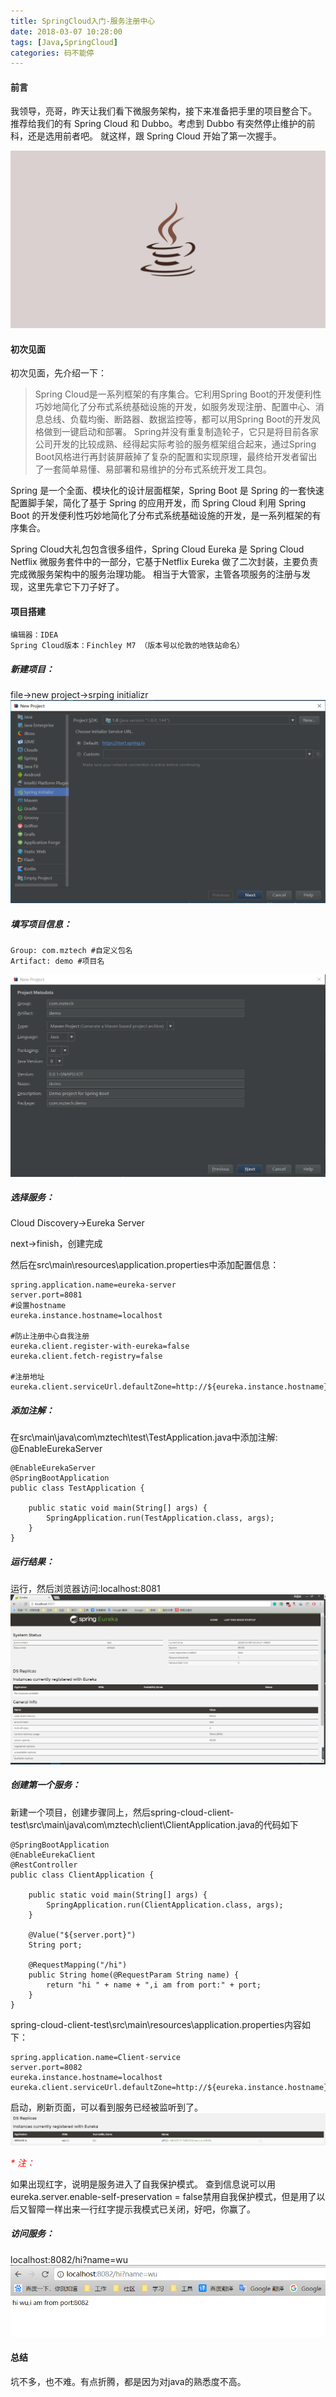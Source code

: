 ```yaml
---
title: SpringCloud入门-服务注册中心
date: 2018-03-07 10:28:00
tags: [Java,SpringCloud]
categories: 码不能停
---
```


#### 前言
我领导，亮哥，昨天让我们看下微服务架构，接下来准备把手里的项目整合下。
推荐给我们的有 Spring Cloud 和 Dubbo。考虑到 Dubbo 有突然停止维护的前科，还是选用前者吧。
就这样，跟 Spring Cloud 开始了第一次握手。

![Spring Cloud](Spring-Cloud-Center/java.jpg)
<!--more-->
#### 初次见面
初次见面，先介绍一下：
>Spring Cloud是一系列框架的有序集合。它利用Spring Boot的开发便利性巧妙地简化了分布式系统基础设施的开发，如服务发现注册、配置中心、消息总线、负载均衡、断路器、数据监控等，都可以用Spring Boot的开发风格做到一键启动和部署。
Spring并没有重复制造轮子，它只是将目前各家公司开发的比较成熟、经得起实际考验的服务框架组合起来，通过Spring Boot风格进行再封装屏蔽掉了复杂的配置和实现原理，最终给开发者留出了一套简单易懂、易部署和易维护的分布式系统开发工具包。

Spring 是一个全面、模块化的设计层面框架，Spring Boot 是 Spring 的一套快速配置脚手架，简化了基于 Spring 的应用开发，而 Spring Cloud 利用 Spring Boot 的开发便利性巧妙地简化了分布式系统基础设施的开发，是一系列框架的有序集合。

Spring Cloud大礼包包含很多组件，Spring Cloud Eureka 是 Spring Cloud Netflix 微服务套件中的一部分，它基于Netflix Eureka 做了二次封装，主要负责完成微服务架构中的服务治理功能。
相当于大管家，主管各项服务的注册与发现，这里先拿它下刀子好了。

#### 项目搭建
```
编辑器：IDEA
Spring Cloud版本：Finchley M7 （版本号以伦敦的地铁站命名）
```

##### 新建项目：
file->new project->srping initializr
![新建项目](Spring-Cloud-Center/新建项目.png)

##### 填写项目信息：
```
Group: com.mztech #自定义包名
Artifact: demo #项目名
```
![填写信息](Spring-Cloud-Center/填写信息.png)

##### 选择服务：
Cloud Discovery->Eureka Server

next->finish，创建完成

然后在src\main\resources\application.properties中添加配置信息：
```
spring.application.name=eureka-server
server.port=8081
#设置hostname
eureka.instance.hostname=localhost

#防止注册中心自我注册
eureka.client.register-with-eureka=false
eureka.client.fetch-registry=false

#注册地址
eureka.client.serviceUrl.defaultZone=http://${eureka.instance.hostname}:8081/eureka/
```

##### 添加注解：
在src\main\java\com\mztech\test\TestApplication.java中添加注解: @EnableEurekaServer
```
@EnableEurekaServer
@SpringBootApplication
public class TestApplication {

    public static void main(String[] args) {
        SpringApplication.run(TestApplication.class, args);
    }
}
```
##### 运行结果：
运行，然后浏览器访问:localhost:8081
![结果](Spring-Cloud-Center/结果.png)

##### 创建第一个服务：
新建一个项目，创建步骤同上，然后spring-cloud-client-test\src\main\java\com\mztech\client\ClientApplication.java的代码如下
```
@SpringBootApplication
@EnableEurekaClient
@RestController
public class ClientApplication {

    public static void main(String[] args) {
        SpringApplication.run(ClientApplication.class, args);
    }

    @Value("${server.port}")
    String port;

    @RequestMapping("/hi")
    public String home(@RequestParam String name) {
        return "hi " + name + ",i am from port:" + port;
    }
}
```

spring-cloud-client-test\src\main\resources\application.properties内容如下：
```
spring.application.name=Client-service
server.port=8082
eureka.instance.hostname=localhost
eureka.client.serviceUrl.defaultZone=http://${eureka.instance.hostname}:8081/eureka/
```
启动，刷新页面，可以看到服务已经被监听到了。
![结果](Spring-Cloud-Center/服务注册.png)

_<font color=red>* 注：</font>_

如果出现红字，说明是服务进入了自我保护模式。
查到信息说可以用 eureka.server.enable-self-preservation = false禁用自我保护模式，但是用了以后又智障一样出来一行红字提示我模式已关闭，好吧，你赢了。

##### 访问服务：
localhost:8082/hi?name=wu
![结果](Spring-Cloud-Center/访问服务.png)

#### 总结

坑不多，也不难。有点折腾，都是因为对java的熟悉度不高。